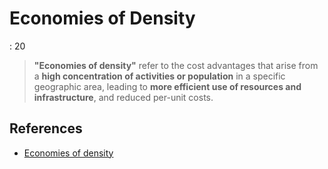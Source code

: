 # Economies of Density

: 20

> **"Economies of density"** refer to the cost advantages that arise from a **high concentration of activities or population** in a specific geographic area, leading to **more efficient use of resources and infrastructure**, and reduced per-unit costs.
> 

## References

- [Economies of density](https://en.wikipedia.org/wiki/Economies_of_density)